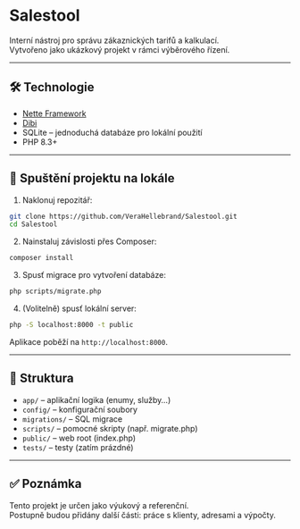 # Salestool

Interní nástroj pro správu zákaznických tarifů a kalkulací.  
Vytvořeno jako ukázkový projekt v rámci výběrového řízení.

---

## 🛠️ Technologie

- [Nette Framework](https://nette.org/)
- [Dibi](https://dibiphp.com/)
- SQLite – jednoduchá databáze pro lokální použití
- PHP 8.3+

---

## 🚀 Spuštění projektu na lokále

1. Naklonuj repozitář:

```bash
git clone https://github.com/VeraHellebrand/Salestool.git
cd Salestool
```

2. Nainstaluj závislosti přes Composer:

```bash
composer install
```

3. Spusť migrace pro vytvoření databáze:

```bash
php scripts/migrate.php
```

4. (Volitelně) spusť lokální server:

```bash
php -S localhost:8000 -t public
```

Aplikace poběží na `http://localhost:8000`.

---

## 📂 Struktura

- `app/` – aplikační logika (enumy, služby…)
- `config/` – konfigurační soubory
- `migrations/` – SQL migrace
- `scripts/` – pomocné skripty (např. migrate.php)
- `public/` – web root (index.php)
- `tests/` – testy (zatím prázdné)

---

## ✅ Poznámka

Tento projekt je určen jako výukový a referenční.  
Postupně budou přidány další části: práce s klienty, adresami a výpočty.
